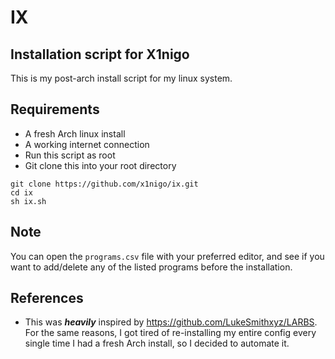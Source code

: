 # IX
## Installation script for X1nigo
This is my post-arch install script for my linux system.

## Requirements
- A fresh Arch linux install
- A working internet connection
- Run this script as root
- Git clone this into your root directory

```
git clone https://github.com/x1nigo/ix.git
cd ix
sh ix.sh
```
## Note
You can open the `programs.csv` file with your preferred editor, and see if you want to add/delete
any of the listed programs before the installation.

## References
- This was ***heavily*** inspired by https://github.com/LukeSmithxyz/LARBS. For the same reasons,
I got tired of re-installing my entire config every single time I had a fresh Arch install,
so I decided to automate it.
